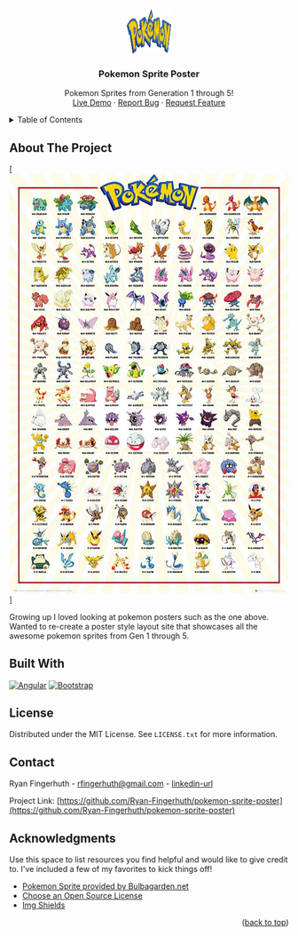 <a name="readme-top"></a>
<!-- PROJECT LOGO -->
<br />
<div align="center">
  <a href="https://github.com/Ryan-Fingerhuth/pokemon-sprite-poster">
    <img src="src/assets/pokemon-logo.png" alt="Logo" width="80" height="80">
  </a>

  <h3 align="center">Pokemon Sprite Poster</h3>

  <p align="center">
    Pokemon Sprites from Generation 1 through 5!
    <br />
    <a href="https://pokemon-poster.com/" target="_blank">Live Demo</a>
    ·
    <a href="https://github.com/Ryan-Fingerhuth/pokemon-sprite-poster/issues" target="_blank">Report Bug</a>
    ·
    <a href="https://github.com/Ryan-Fingerhuth/pokemon-sprite-poster/issues" target="_blank">Request Feature</a>
  </p>
</div>

<!-- TABLE OF CONTENTS -->
<details>
  <summary>Table of Contents</summary>
  <ol>
    <li>
      <a href="#about-the-project">About The Project</a>
      <ul>
        <li><a href="#built-with">Built With</a></li>
      </ul>
    </li>
    <li><a href="#license">License</a></li>
    <li><a href="#contact">Contact</a></li>
    <li><a href="#acknowledgments">Acknowledgments</a></li>
  </ol>
</details>

<!-- ABOUT THE PROJECT -->
## About The Project

[![Inspiration Poster][product-screenshot]]

Growing up I loved looking at pokemon posters such as the one above.
Wanted to re-create a poster style layout site that showcases all the awesome pokemon sprites from Gen 1 through 5.


## Built With

[![Angular][Angular.io]][Angular-url]
[![Bootstrap][Bootstrap.com]][Bootstrap-url]


<!-- LICENSE -->
## License

Distributed under the MIT License. See `LICENSE.txt` for more information.


<!-- CONTACT -->
## Contact

Ryan Fingerhuth - rfingerhuth@gmail.com - [linkedin-url]

Project Link: [https://github.com/Ryan-Fingerhuth/pokemon-sprite-poster](https://github.com/Ryan-Fingerhuth/pokemon-sprite-poster)


<!-- ACKNOWLEDGMENTS -->
## Acknowledgments

Use this space to list resources you find helpful and would like to give credit to. I've included a few of my favorites to kick things off!

* [Pokemon Sprite provided by Bulbagarden.net](https://archives.bulbagarden.net/)
* [Choose an Open Source License](https://choosealicense.com)
* [Img Shields](https://shields.io)

<p align="right">(<a href="#readme-top">back to top</a>)</p>

<!-- MARKDOWN LINKS & IMAGES -->
<!-- https://www.markdownguide.org/basic-syntax/#reference-style-links -->
[contributors-shield]: https://img.shields.io/github/contributors/othneildrew/Best-README-Template.svg?style=for-the-badge
[contributors-url]: https://github.com/othneildrew/Best-README-Template/graphs/contributors
[forks-shield]: https://img.shields.io/github/forks/othneildrew/Best-README-Template.svg?style=for-the-badge
[forks-url]: https://github.com/othneildrew/Best-README-Template/network/members
[stars-shield]: https://img.shields.io/github/stars/othneildrew/Best-README-Template.svg?style=for-the-badge
[stars-url]: https://github.com/othneildrew/Best-README-Template/stargazers
[issues-shield]: https://img.shields.io/github/issues/othneildrew/Best-README-Template.svg?style=for-the-badge
[issues-url]: https://github.com/othneildrew/Best-README-Template/issues
[license-shield]: https://img.shields.io/github/license/othneildrew/Best-README-Template.svg?style=for-the-badge
[license-url]: https://github.com/othneildrew/Best-README-Template/blob/master/LICENSE.txt
[linkedin-shield]: https://img.shields.io/badge/-LinkedIn-black.svg?style=for-the-badge&logo=linkedin&colorB=555
[linkedin-url]: https://www.linkedin.com/in/ryan-fingerhuth/
[product-screenshot]: src/assets/poster-inspo.jpg

[Next.js]: https://img.shields.io/badge/next.js-000000?style=for-the-badge&logo=nextdotjs&logoColor=white
[Next-url]: https://nextjs.org/
[React.js]: https://img.shields.io/badge/React-20232A?style=for-the-badge&logo=react&logoColor=61DAFB
[React-url]: https://reactjs.org/
[Vue.js]: https://img.shields.io/badge/Vue.js-35495E?style=for-the-badge&logo=vuedotjs&logoColor=4FC08D
[Vue-url]: https://vuejs.org/
[Angular.io]: https://img.shields.io/badge/Angular-DD0031?style=for-the-badge&logo=angular&logoColor=white
[Angular-url]: https://angular.io/
[Svelte.dev]: https://img.shields.io/badge/Svelte-4A4A55?style=for-the-badge&logo=svelte&logoColor=FF3E00
[Svelte-url]: https://svelte.dev/
[Laravel.com]: https://img.shields.io/badge/Laravel-FF2D20?style=for-the-badge&logo=laravel&logoColor=white
[Laravel-url]: https://laravel.com
[Bootstrap.com]: https://img.shields.io/badge/Bootstrap-563D7C?style=for-the-badge&logo=bootstrap&logoColor=white
[Bootstrap-url]: https://getbootstrap.com
[JQuery.com]: https://img.shields.io/badge/jQuery-0769AD?style=for-the-badge&logo=jquery&logoColor=white
[JQuery-url]: https://jquery.com 